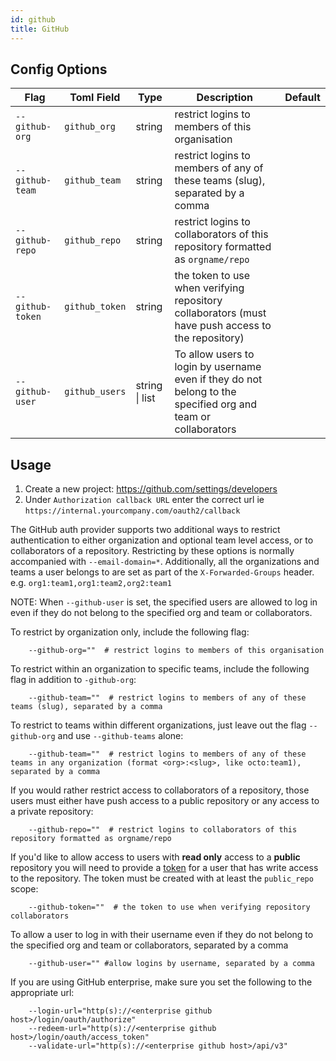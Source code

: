 ```yaml
---
id: github
title: GitHub
---
```


## Config Options

| Flag             | Toml Field     | Type           | Description                                                                                                   | Default |
| ---------------- | -------------- | -------------- | ------------------------------------------------------------------------------------------------------------- | ------- |
| `--github-org`   | `github_org`   | string         | restrict logins to members of this organisation                                                               |         |
| `--github-team`  | `github_team`  | string         | restrict logins to members of any of these teams (slug), separated by a comma                                 |         |
| `--github-repo`  | `github_repo`  | string         | restrict logins to collaborators of this repository formatted as `orgname/repo`                               |         |
| `--github-token` | `github_token` | string         | the token to use when verifying repository collaborators (must have push access to the repository)            |         |
| `--github-user`  | `github_users` | string \| list | To allow users to login by username even if they do not belong to the specified org and team or collaborators |         |

## Usage

1.  Create a new project: https://github.com/settings/developers
2.  Under `Authorization callback URL` enter the correct url ie `https://internal.yourcompany.com/oauth2/callback`

The GitHub auth provider supports two additional ways to restrict authentication to either organization and optional 
team level access, or to collaborators of a repository. Restricting by these options is normally accompanied with `--email-domain=*`. Additionally, all the organizations and teams a user belongs to are set as part of the `X-Forwarded-Groups` header. e.g. `org1:team1,org1:team2,org2:team1`

NOTE: When `--github-user` is set, the specified users are allowed to log in even if they do not belong to the specified 
org and team or collaborators.

To restrict by organization only, include the following flag:

```shell
    --github-org=""  # restrict logins to members of this organisation
```

To restrict within an organization to specific teams, include the following flag in addition to `-github-org`:

```shell
    --github-team=""  # restrict logins to members of any of these teams (slug), separated by a comma
```

To restrict to teams within different organizations, just leave out the flag `--github-org` and use `--github-teams` alone:

```shell
    --github-team=""  # restrict logins to members of any of these teams in any organization (format <org>:<slug>, like octo:team1), separated by a comma
```

If you would rather restrict access to collaborators of a repository, those users must either have push access to a 
public repository or any access to a private repository:

```shell
    --github-repo=""  # restrict logins to collaborators of this repository formatted as orgname/repo
```

If you'd like to allow access to users with **read only** access to a **public** repository you will need to provide a 
[token](https://github.com/settings/tokens) for a user that has write access to the repository. The token must be 
created with at least the `public_repo` scope:

```shell
    --github-token=""  # the token to use when verifying repository collaborators
```

To allow a user to log in with their username even if they do not belong to the specified org and team or collaborators, 
separated by a comma

```shell
    --github-user="" #allow logins by username, separated by a comma
```

If you are using GitHub enterprise, make sure you set the following to the appropriate url:

```shell
    --login-url="http(s)://<enterprise github host>/login/oauth/authorize"
    --redeem-url="http(s)://<enterprise github host>/login/oauth/access_token"
    --validate-url="http(s)://<enterprise github host>/api/v3"
```
